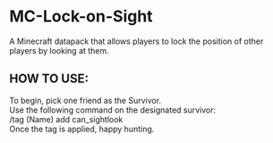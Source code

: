 # MC-Lock-on-Sight
A Minecraft datapack that allows players to lock the position of other players by looking at them.

## HOW TO USE:

To begin, pick one friend as the Survivor. <br/>
Use the following command on the designated survivor: <br/>
/tag (Name) add can_sightlook <br/>
Once the tag is applied, happy hunting. <br/>
